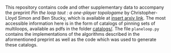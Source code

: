 This repository contains code and other supplementary data to accompany the preprint *Pin the loop taut : a one-player topologame* by Christopher-Lloyd Simon and Ben Stucky, which is available at [insert arxiv link](arxiv.org). The most accessible information here is in the form of catalogs of pinning sets of multiloops, available as pdfs in the folder [catalogs/](https://github.com/ChristopherLloyd/LooPin/tree/main/catalogs/spheriloops). The file ```planeloop.py``` contains the implementations of the algorithms described in the aformentioned preprint as well as the code which was used to generate these catalogs.
